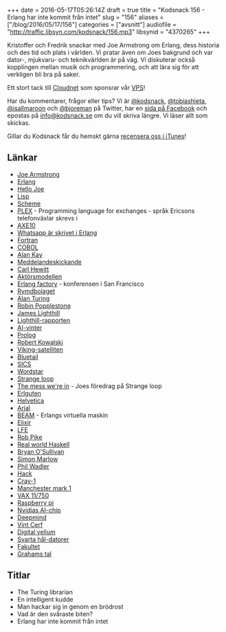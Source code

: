 +++
date = 2016-05-17T05:26:14Z
draft = true
title = "Kodsnack 156 - Erlang har inte kommit från intet"
slug = "156"
aliases = ["/blog/2016/05/17/156"]
categories = ["avsnitt"]
audiofile = "http://traffic.libsyn.com/kodsnack/156.mp3"
libsynid = "4370265"
+++

Kristoffer och Fredrik snackar med Joe Armstrong om Erlang, dess historia och des tid och plats i världen. Vi pratar även om Joes bakgrund och var dator-, mjukvaru- och teknikvärlden är på väg. Vi diskuterar också kopplingen mellan musik och programmering, och att lära sig för att verkligen bli bra på saker.

Ett stort tack till [Cloudnet](http://www.cloudnet.se) som sponsrar vår [VPS](http://en.wikipedia.org/wiki/Virtual_private_server)!

Har du kommentarer, frågor eller tips? Vi är [@kodsnack](https://www.twitter.com/kodsnack), [@tobiashieta](https://www.twitter.com/tobiashieta), [@isallmaroon](https://www.twitter.com/isallmaroon) och [@bjoreman](https://www.twitter.com/bjoreman) på Twitter, har en [sida på Facebook](https://www.facebook.com/kodsnack) och epostas på [info@kodsnack.se](mailto:info@kodsnack.se) om du vill skriva längre. Vi läser allt som skickas.

Gillar du Kodsnack får du hemskt gärna [recensera oss i iTunes](http://itunes.apple.com/se/podcast/kodsnack/id561631498?l=en)!

## Länkar ##
* [Joe Armstrong](https://joearms.github.io/index.html)
* [Erlang](https://en.wikipedia.org/wiki/Erlang_%28programming_language%29)
* [Hello Joe](https://www.youtube.com/watch?v=qyVvGjNjBOA)
* [Lisp](https://en.wikipedia.org/wiki/Lisp_%28programming_language%29)
* [Scheme](https://en.wikipedia.org/wiki/Scheme_%28programming_language%29)
* [PLEX](https://en.wikipedia.org/wiki/PLEX_%28programming_language%29) - Programming language for exchanges - språk Ericsons telefonväxlar skrevs i
* [AXE10](https://en.wikipedia.org/wiki/AXE_telephone_exchange)
* [Whatsapp är skrivet i Erlang](http://highscalability.com/blog/2014/2/26/the-whatsapp-architecture-facebook-bought-for-19-billion.html)
* [Fortran](https://en.wikipedia.org/wiki/Fortran)
* [COBOL](https://en.wikipedia.org/wiki/COBOL)
* [Alan Kay](https://en.wikipedia.org/wiki/Alan_Kay)
* [Meddelandeskickande](https://en.wikipedia.org/wiki/Message_passing)
* [Carl Hewitt](https://en.wikipedia.org/wiki/Carl_Hewitt)
* [Aktörsmodellen](https://en.wikipedia.org/wiki/Actor_model)
* [Erlang factory](http://www.erlang-factory.com/sfbay2016#home) - konferensen i San Francisco
* [Rymdbolaget](https://sv.wikipedia.org/wiki/Swedish_Space_Corporation)
* [Alan Turing](https://en.wikipedia.org/wiki/Alan_Turing)
* [Robin Popplestone](https://en.wikipedia.org/wiki/Robin_Popplestone)
* [James Lighthill](https://en.wikipedia.org/wiki/James_Lighthill)
* [Lighthill-rapporten](https://en.wikipedia.org/wiki/Lighthill_report)
* [AI-vinter](https://en.wikipedia.org/wiki/AI_winter)
* [Prolog](https://en.wikipedia.org/wiki/Prolog)
* [Robert Kowalski](https://en.wikipedia.org/wiki/Robert_Kowalski)
* [Viking-satelliten](https://en.wikipedia.org/wiki/Viking_%28satellite%29)
* [Bluetail](http://www.nyteknik.se/digitalisering/ganget-bakom-bluetail-startar-pa-nytt-6439686)
* [SICS](https://www.sics.se/)
* [Wordstar](https://en.wikipedia.org/wiki/WordStar)
* [Strange loop](http://www.thestrangeloop.com/)
* [The mess we're in](https://www.youtube.com/watch?v=lKXe3HUG2l4) - Joes föredrag på Strange loop
* [Erlguten](http://www.erlang.se/euc/04/erlguten.pdf)
* [Helvetica](https://en.wikipedia.org/wiki/Helvetica)
* [Arial](https://en.wikipedia.org/wiki/Arial)
* [BEAM](http://erlangcentral.org/tag/beam/) - Erlangs virtuella maskin
* [Elixir](https://en.wikipedia.org/wiki/Elixir_%28programming_language%29)
* [LFE](https://en.wikipedia.org/wiki/LFE_%28programming_language%29)
* [Rob Pike](https://en.wikipedia.org/wiki/Rob_Pike)
* [Real world Haskell](http://book.realworldhaskell.org/read/)
* [Bryan O'Sullivan](http://www.serpentine.com/blog/)
* [Simon Marlow](http://community.haskell.org/~simonmar/)
* [Phil Wadler](http://homepages.inf.ed.ac.uk/wadler/)
* [Hack](https://en.wikipedia.org/wiki/Hack_%28programming_language%29)
* [Cray-1](https://en.wikipedia.org/wiki/Cray-1)
* [Manchester mark 1](https://en.wikipedia.org/wiki/Manchester_Mark_1)
* [VAX 11/750](https://en.wikipedia.org/wiki/VAX-11#VAX-11.2F750)
* [Raspberry pi](https://en.wikipedia.org/wiki/Raspberry_Pi)
* [Nvidias AI-chip](http://venturebeat.com/2016/04/05/nvidia-creates-a-15b-transistor-chip-for-deep-learning/)
* [Deepmind](https://deepmind.com/)
* [Vint Cerf](https://en.wikipedia.org/wiki/Vint_Cerf)
* [Digital vellum](https://www.youtube.com/watch?v=STeLOogWqWk)
* [Svarta hål-datorer](http://www.scientificamerican.com/article/black-hole-computers-2007-04/)
* [Fakultet](https://en.wikipedia.org/wiki/Factorial)
* [Grahams tal](https://en.wikipedia.org/wiki/Graham%27s_number)

## Titlar ##
* The Turing librarian
* En intelligent kudde
* Man hackar sig in genom en brödrost
* Vad är den svåraste biten?
* Erlang har inte kommit från intet